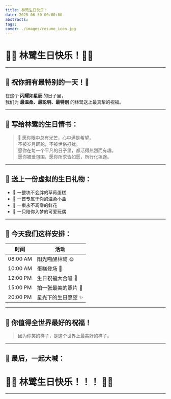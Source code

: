 ```yaml
---
title: 林鹭生日快乐！
date: 2025-06-30 00:00:00
abstracts: 
tags: 
cover: ./images/resume_icon.jpg
---
```


# 🎂✨ 林鹭生日快乐！🎉🎈

---

## 🌸 祝你拥有最特别的一天！🌸

在这个 **闪耀如星辰** 的日子里，  
我们为 **最温柔、最聪明、最特别** 的林鹭送上最真挚的祝福。

---

## 💌 写给林鹭的生日情书：

> 🌟 愿你眼中总有光芒，心中满是希望，  
> 不被岁月蹉跎，不被世俗打扰。  
> 愿你在每一个平凡的日子里，都活得热烈而有趣。  
> 愿你被爱包围，愿你所求皆如愿，所行化坦途。  

---

## 🎁 送上一份虚拟的生日礼物：

- 🍰 一整块不会胖的草莓蛋糕  
- 🎵 一首专属于你的温柔小曲  
- 💐 一束永不凋零的鲜花  
- 🧸 一只陪你入梦的可爱玩偶  

---

## 📅 今天我们这样安排：

| 时间       | 活动           |
|------------|----------------|
| 08:00 AM   | 阳光吻醒林鹭 🌞 |
| 10:00 AM   | 蛋糕登场 🍰     |
| 12:00 PM   | 生日祝福大合唱 🎤 |
| 15:00 PM   | 拍一张最美的照片 📸 |
| 20:00 PM   | 星光下的生日愿望 ✨ |

---

## 🧡 你值得全世界最好的祝福！

> 因为你笑的样子，是这个世界上最美好的样子。

---

## 🎉 最后，一起大喊：

# 🌈🌟 **林鹭生日快乐！！！** 🎊🎁

---
